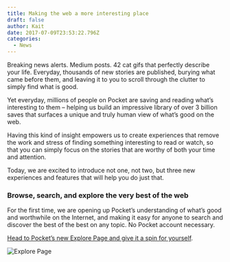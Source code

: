 ```yaml
---
title: Making the web a more interesting place
draft: false
author: Kait
date: 2017-07-09T23:53:22.796Z
categories:
  - News
---
```

Breaking news alerts. Medium posts. 42 cat gifs that perfectly describe your life. Everyday, thousands of new stories are published, burying what came before them, and leaving it to you to scroll through the clutter to simply find what is good.

Yet everyday, millions of people on Pocket are saving and reading what’s interesting to them – helping us build an impressive library of over 3 billion saves that surfaces a unique and truly human view of what’s good on the web.

Having this kind of insight empowers us to create experiences that remove the work and stress of finding something interesting to read or watch, so that you can simply focus on the stories that are worthy of both your time and attention.

Today, we are excited to introduce not one, not two, but three new experiences and features that will help you do just that.

### **Browse, search, and explore the very best of the web**

For the first time, we are opening up Pocket’s understanding of what’s good and worthwhile on the Internet, and making it easy for anyone to search and discover the best of the best on any topic. No Pocket account necessary.

[Head to Pocket’s new Explore Page and give it a spin for yourself](http://www.getpocket.com/explore).

![Explore Page](/img/uploads/Blog+Post+Topic.png)


